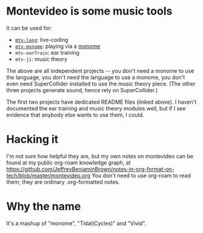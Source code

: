 # Montevideo is some music tools

It can be used for:

* [`mtv-lang`](mtv-lang/README.md): live-coding
* [`mtv-monome`](mtv-monome/README.md): playing via a [monome](https://monome.org/)
* `mtv-earTrain`: ear training
* `mtv-ji`: music theory

The above are all independent projects --
you don't need a monome to use the language,
you don't need the language to use a monome,
you don't even need SuperCollider installed to use the music theory piece.
(The other three projects generate sound, hence rely on SuperCollider.)

The first two projects have dedicated README files (linked above).
I haven't documented the ear training and music theory modules well,
but if I see evidence that anybody else wants to use them, I could.


# Hacking it

I'm not sure how helpful they are,
but my own notes on montevideo can be found at my public org-roam knowledge graph,
at https://github.com/JeffreyBenjaminBrown/notes-in-org-format-on-tech/blob/master/montevideo.org
You don't need to use org-roam to read them;
they are ordinary .org-formatted notes.


# Why the name

It's a mashup of "monome", "Tidal(Cycles)" and "Vivid".
